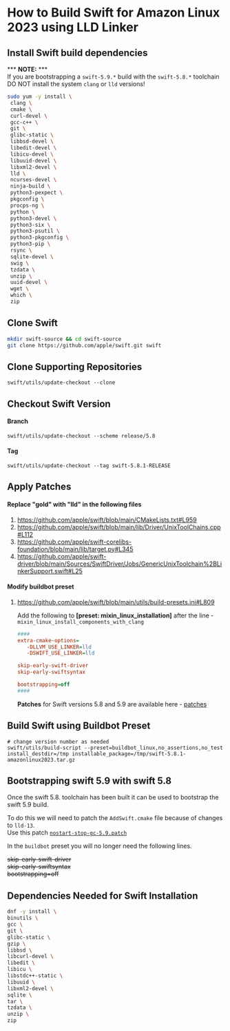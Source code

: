 # How to Build Swift for Amazon Linux 2023 using LLD Linker

## Install Swift build dependencies
*** **NOTE:** ***  
If you are bootstrapping a `swift-5.9.*` build with the `swift-5.8.*` toolchain DO NOT install the system `clang` or `lld` versions!



```sh
sudo yum -y install \
 clang \
 cmake \
 curl-devel \
 gcc-c++ \
 git \
 glibc-static \
 libbsd-devel \
 libedit-devel \
 libicu-devel \
 libuuid-devel \
 libxml2-devel \
 lld \
 ncurses-devel \
 ninja-build \
 python3-pexpect \
 pkgconfig \
 procps-ng \
 python \
 python3-devel \
 python3-six \
 python3-psutil \
 python3-pkgconfig \
 python3-pip \
 rsync \
 sqlite-devel \
 swig \
 tzdata \
 unzip \
 uuid-devel \
 wget \
 which \
 zip
```

## Clone Swift

```sh
mkdir swift-source && cd swift-source
git clone https://github.com/apple/swift.git swift
```

## Clone Supporting Repositories

```
swift/utils/update-checkout --clone
```

## Checkout Swift Version

#### Branch

```
swift/utils/update-checkout --scheme release/5.8
```

#### Tag

```
swift/utils/update-checkout --tag swift-5.8.1-RELEASE
```

## Apply Patches

#### Replace "gold" with "lld" in the following files

1. https://github.com/apple/swift/blob/main/CMakeLists.txt#L959
2. https://github.com/apple/swift/blob/main/lib/Driver/UnixToolChains.cpp#L112
3. https://github.com/apple/swift-corelibs-foundation/blob/main/lib/target.py#L345
4. https://github.com/apple/swift-driver/blob/main/Sources/SwiftDriver/Jobs/GenericUnixToolchain%2BLinkerSupport.swift#L25

#### Modify buildbot preset

1. https://github.com/apple/swift/blob/main/utils/build-presets.ini#L809

   Add the following to **[preset: mixin_linux_installation]** after the line - `mixin_linux_install_components_with_clang`

   ```ini
   ####
   extra-cmake-options=
      -DLLVM_USE_LINKER=lld
      -DSWIFT_USE_LINKER=lld

   skip-early-swift-driver
   skip-early-swiftsyntax

   bootstrapping=off
   ####
   ```

   **Patches** for Swift versions 5.8 and 5.9 are available here - [patches](https://github.com/futurejones/swift-arm64/tree/master/amazonlinux-2023/patches)

## Build Swift using Buildbot Preset

```
# change version number as needed
swift/utils/build-script --preset=buildbot_linux,no_assertions,no_test install_destdir=/tmp installable_package=/tmp/swift-5.8.1-amazonlinux2023.tar.gz
```

## Bootstrapping swift 5.9 with swift 5.8

Once the swift 5.8. toolchain has been built it can be used to bootstrap the swift 5.9 build.

To do this we will need to patch the `AddSwift.cmake` file because of changes to `lld-13`.  
Use this patch [`nostart-stop-gc-5.9.patch`](https://github.com/futurejones/swift-arm64/blob/master/amazonlinux-2023/patches/swift-5.9/nostart-stop-gc-5.9.patch)

In the `buildbot` preset you will no longer need the following lines.  

~~skip-early-swift-driver~~  
~~skip-early-swiftsyntax~~  
~~bootstrapping=off~~


## Dependencies Needed for Swift Installation

```sh
dnf -y install \
binutils \
gcc \
git \
glibc-static \
gzip \
libbsd \
libcurl-devel \
libedit \
libicu \
libstdc++-static \
libuuid \
libxml2-devel \
sqlite \
tar \
tzdata \
unzip \
zip
```
